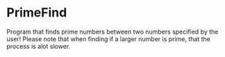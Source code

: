 # PrimeFind
Program that finds prime numbers between two numbers specified by the user!  Please note that when finding if a larger number is prime, that the process is alot slower.
